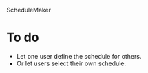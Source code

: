 ScheduleMaker 

# To do

- Let one user define the schedule for others. 
- Or let users select their own schedule.
